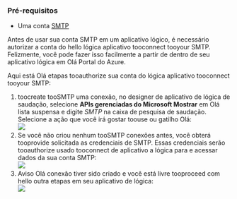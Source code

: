 ### <a name="prerequisites"></a>Pré-requisitos
* Uma conta [SMTP](https://wikipedia.org/wiki/Simple_Mail_Transfer_Protocol)  

Antes de usar sua conta SMTP em um aplicativo lógico, é necessário autorizar a conta do hello lógica aplicativo tooconnect tooyour SMTP. Felizmente, você pode fazer isso facilmente a partir de dentro de seu aplicativo lógica em Olá Portal do Azure.  

Aqui está Olá etapas tooauthorize sua conta do lógica aplicativo tooconnect tooyour SMTP:  

1. toocreate tooSMTP uma conexão, no designer de aplicativo de lógica de saudação, selecione **APIs gerenciadas do Microsoft Mostrar** em Olá lista suspensa e digite *SMTP* na caixa de pesquisa de saudação. Selecione a ação que você irá gostar toouse ou gatilho Olá:  
   ![](./media/connectors-create-api-smtp/smtp-1.png)  
2. Se você não criou nenhum tooSMTP conexões antes, você obterá tooprovide solicitada as credenciais de SMTP. Essas credenciais serão tooauthorize usado tooconnect de aplicativo a lógica para e acessar dados da sua conta SMTP:  
   ![](./media/connectors-create-api-smtp/smtp-2.png)  
3. Aviso Olá conexão tiver sido criado e você está livre tooproceed com hello outra etapas em seu aplicativo de lógica:  
   ![](./media/connectors-create-api-smtp/smtp-3.png)  

